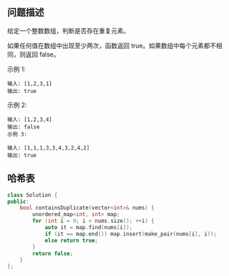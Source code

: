 ## 问题描述

给定一个整数数组，判断是否存在重复元素。

如果任何值在数组中出现至少两次，函数返回 true。如果数组中每个元素都不相同，则返回 false。

示例 1:
```
输入: [1,2,3,1]
输出: true
```
示例 2:
```
输入: [1,2,3,4]
输出: false
示例 3:

输入: [1,1,1,3,3,4,3,2,4,2]
输出: true
```



## 哈希表

```cpp
class Solution {
public:
    bool containsDuplicate(vector<int>& nums) {
        unordered_map<int, int> map;
        for (int i = 0; i < nums.size(); ++i) {
            auto it = map.find(nums[i]);
            if (it == map.end()) map.insert(make_pair(nums[i], i));
            else return true;
        }
        return false;
    }
};
```

